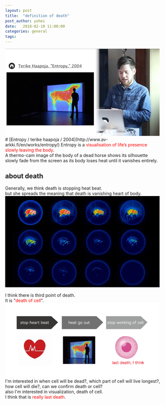 ```yaml
---
layout: post
title:  "definition of death"
post_author: yohei
date:   2018-02-10 11:00:00
categories: general
tags: 
---
```



<img src="/images/entropy.png" width="500px">
# [Entropy / terike haapoja / 2004](http://www.av-arkki.fi/en/works/entropy/) 
Entropy is a <span style="color : red">visualisation of life’s presence slowly leaving the body</span>.<br> 
A thermo-cam image of the body of a dead horse shows its silhouette slowly fade from the screen as its body loses heat until it vanishes entirely.<br>

## about death
Generally, we think death is stopping heat beat.<br>
but she spreads the meaning that death is vanishing heart of body.<br>
<img src="/images/12death.jpg" width="500px"><br>


I think there is third point of death.<br>
It is "<span style="color : red;">death of cell</span>".<br>
<img src="/images/third_death.png" width="500px"><br>
I'm interested in when cell will be dead?, which part of cell will live longest?, how cell will die?, can we confirm death or cell?<br>
also I'm interested in visualization, death of cell.<br>
I think that is <span style="color : red;">really last death</span>.<br>



